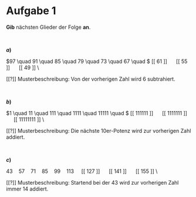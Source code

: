 <!--
version:  0.0.1

language: de

@style
input {
    text-align: center;
}

.flex-container {
    display: flex;
    flex-wrap: wrap;
    align-items: stretch;
    gap: 20px;
}

.flex-child {
    flex: 1;
    min-width: 350px;
    margin-right: 20px;
}

@media (max-width: 400px) {
    .flex-child {
        flex: 100%;
        margin-right: 0;
    }
}
@end

formula: \carry   \textcolor{red}{\scriptsize #1}
formula: \digit   \rlap{\carry{#1}}\phantom{#2}#2
formula: \permil  \text{‰}

import: https://raw.githubusercontent.com/liaTemplates/algebrite/master/README.md
import: https://raw.githubusercontent.com/LiaTemplates/Tikz-Jax/main/README.md

script: https://cdn.jsdelivr.net/gh/LiaTemplates/Tikz-Jax@main/dist/index.js

@round
<script>
  let value = `@input`;
  if (value.startsWith("@")) {
    ""
  } else {
    value = JSON.parse(value);
    value = value[0]
    value = value.replace(/,/g, ".");
    value = parseFloat(value);
    value = Math.round(value * Math.pow(10,@1)) / Math.pow(10,@1);
    value == @0
  }
</script>
@end

tags: Folgen, sehr leicht

-->




# Aufgabe 1

**Gib** nächsten Glieder der Folge **an**.


<br>

<section class="flex-container">

<div class="flex-child">

__$a)\;\;$__

$97 \quad 91 \quad 85 \quad 79 \quad 73 \quad 67 \quad $ [[ 61 ]] $\quad$ [[ 55 ]] $\quad$ [[ 49 ]] \

[[?]] Musterbeschreibung: Von der vorherigen Zahl wird $6$ subtrahiert.

</div>


</section>


<br>


<section class="flex-container">

<div class="flex-child">

__$b)\;\;$__

$1 \quad 11 \quad 111 \quad 1111 \quad 11111 \quad $ [[ 111111 ]] $\quad$ [[ 1111111 ]] $\quad$ [[ 11111111 ]] \

[[?]] Musterbeschreibung: Die nächste $10$er-Potenz wird zur vorherigen Zahl addiert.

</div>

</section>


<br>


<section class="flex-container">

<div class="flex-child">

__$c)\;\;$__

$43 \quad 57 \quad 71 \quad 85 \quad 99 \quad 113 \quad$ [[ 127 ]] $\quad$ [[ 141 ]] $\quad$ [[ 155 ]] \

[[?]] Musterbeschreibung: Startend bei der $43$ wird zur vorherigen Zahl immer $14$ addiert.

</div>

</section>



<br>
<br>
<br>
<br>